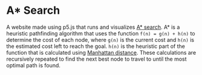 # A* Search
A website made using p5.js that runs and visualizes [A* search](https://en.wikipedia.org/wiki/A*_search_algorithm). A* is a heuristic pathfinding algorithm that uses the function `f(n) = g(n) + h(n)` to determine the cost of each node, where `g(n)` is the current cost and `h(n)` is the estimated cost left to reach the goal. 
`h(n)` is the heuristic part of the function that is calculated using [Manhattan distance](https://cdn-images-1.medium.com/max/800/1*-xXnL0liqSl-flWgCTFbiw.png). These calculations are recursively repeated to find the next best node to travel to until the most optimal path is found.

